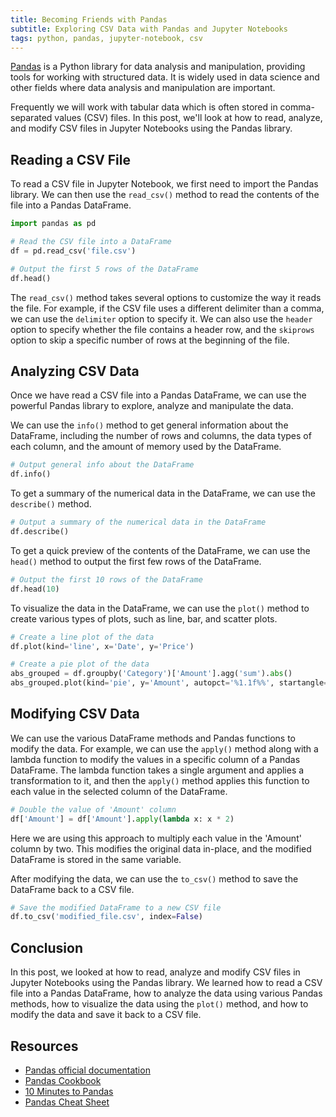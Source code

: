 ```yaml
---
title: Becoming Friends with Pandas
subtitle: Exploring CSV Data with Pandas and Jupyter Notebooks
tags: python, pandas, jupyter-notebook, csv
---
```


[Pandas](https://pandas.pydata.org/) is a Python library for data analysis and manipulation, providing tools for working with structured data. It is widely used in data science and other fields where data analysis and manipulation are important.

Frequently we will work with tabular data which is often stored in comma-separated values (CSV) files. In this post, we'll look at how to read, analyze, and modify CSV files in Jupyter Notebooks using the Pandas library.

## Reading a CSV File

To read a CSV file in Jupyter Notebook, we first need to import the Pandas library. We can then use the `read_csv()` method to read the contents of the file into a Pandas DataFrame.

```python
import pandas as pd

# Read the CSV file into a DataFrame
df = pd.read_csv('file.csv')

# Output the first 5 rows of the DataFrame
df.head()
```

The `read_csv()` method takes several options to customize the way it reads the file. For example, if the CSV file uses a different delimiter than a comma, we can use the `delimiter` option to specify it. We can also use the `header` option to specify whether the file contains a header row, and the `skiprows` option to skip a specific number of rows at the beginning of the file.

## Analyzing CSV Data

Once we have read a CSV file into a Pandas DataFrame, we can use the powerful Pandas library to explore, analyze and manipulate the data.

We can use the `info()` method to get general information about the DataFrame, including the number of rows and columns, the data types of each column, and the amount of memory used by the DataFrame.

```python
# Output general info about the DataFrame
df.info()
```

To get a summary of the numerical data in the DataFrame, we can use the `describe()` method.

```python
# Output a summary of the numerical data in the DataFrame
df.describe()
```

To get a quick preview of the contents of the DataFrame, we can use the `head()` method to output the first few rows of the DataFrame.

```python
# Output the first 10 rows of the DataFrame
df.head(10)
```

To visualize the data in the DataFrame, we can use the `plot()` method to create various types of plots, such as line, bar, and scatter plots.

```python
# Create a line plot of the data
df.plot(kind='line', x='Date', y='Price')
```

```python
# Create a pie plot of the data
abs_grouped = df.groupby('Category')['Amount'].agg('sum').abs()
abs_grouped.plot(kind='pie', y='Amount', autopct='%1.1f%%', startangle=90)
```

## Modifying CSV Data

We can use the various DataFrame methods and Pandas functions to modify the data. For example, we can use the `apply()` method along with a lambda function to modify the values in a specific column of a Pandas DataFrame. The lambda function takes a single argument and applies a transformation to it, and then the `apply()` method applies this function to each value in the selected column of the DataFrame.

```python
# Double the value of 'Amount' column
df['Amount'] = df['Amount'].apply(lambda x: x * 2)
```

Here we are using this approach to multiply each value in the 'Amount' column by two. This modifies the original data in-place, and the modified DataFrame is stored in the same variable.

After modifying the data, we can use the `to_csv()` method to save the DataFrame back to a CSV file.

```python
# Save the modified DataFrame to a new CSV file
df.to_csv('modified_file.csv', index=False)
```

## Conclusion

In this post, we looked at how to read, analyze and modify CSV files in
Jupyter Notebooks using the Pandas library. We learned how to read a CSV file
into a Pandas DataFrame, how to analyze the data using various Pandas methods,
how to visualize the data using the `plot()` method, and how to modify the data
and save it back to a CSV file.

## Resources

- [Pandas official documentation](https://pandas.pydata.org/docs/)
- [Pandas Cookbook](https://pandas.pydata.org/docs/user_guide/cookbook.html)
- [10 Minutes to Pandas](https://pandas.pydata.org/pandas-docs/stable/user_guide/10min.html)
- [Pandas Cheat Sheet](https://pandas.pydata.org/Pandas_Cheat_Sheet.pdf)
